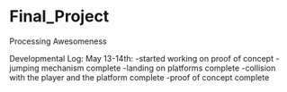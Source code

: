 # Final_Project
Processing Awesomeness

Developmental Log:
May 13-14th: 
  -started working on proof of concept
  -jumping mechanism complete
  -landing on platforms complete
  -collision with the player and the platform complete
  -proof of concept complete
